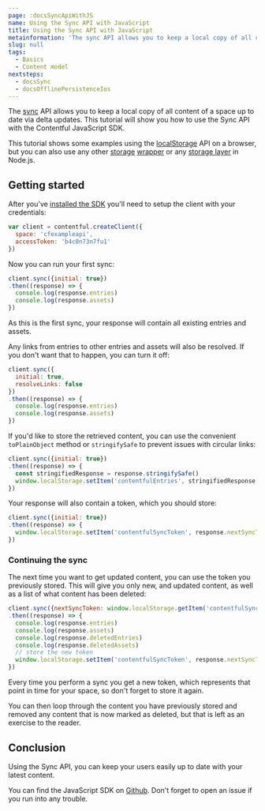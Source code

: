 ```yaml
---
page: :docsSyncApiWithJS
name: Using the Sync API with JavaScript
title: Using the Sync API with JavaScript
metainformation: 'The sync API allows you to keep a local copy of all content of a space up to date via delta updates. This tutorial will show you how to use the Sync API with the Contentful JavaScript SDK.'
slug: null
tags:
  - Basics
  - Content model
nextsteps:
  - docsSync
  - docsOfflinePersistenceIos
---
```


The [sync](/developers/docs/concepts/sync/) API allows you to keep a local copy of all content of a space up to date via delta updates. This tutorial will show you how to use the Sync API with the Contentful JavaScript SDK.

This tutorial shows some examples using the [localStorage](https://developer.mozilla.org/en/docs/Web/API/Window/localStorage) API on a browser, but you can also use any other [storage](https://github.com/localForage/localForage) [wrapper](https://pouchdb.com/) or any [storage layer](https://github.com/Level/levelup) in Node.js.

## Getting started

After you've [installed the SDK](/developers/docs/javascript/tutorials/using-js-cda-sdk/#setting-up-the-client) you'll need to setup the client with your credentials:

~~~javascript
var client = contentful.createClient({
  space: 'cfexampleapi',
  accessToken: 'b4c0n73n7fu1'
})
~~~

Now you can run your first sync:

~~~javascript
client.sync({initial: true})
.then((response) => {
  console.log(response.entries)
  console.log(response.assets)
})
~~~

As this is the first sync, your response will contain all existing entries and assets.

Any links from entries to other entries and assets will also be resolved. If you don't want that to happen, you can turn it off:

~~~javascript
client.sync({
  initial: true,
  resolveLinks: false
})
.then((response) => {
  console.log(response.entries)
  console.log(response.assets)
})
~~~

If you'd like to store the retrieved content, you can use the convenient `toPlainObject` method or `stringifySafe` to prevent issues with circular links:

~~~javascript
client.sync({initial: true})
.then((response) => {
  const stringifiedResponse = response.stringifySafe()
  window.localStorage.setItem('contentfulEntries', stringifiedResponse.entries)
})
~~~


Your response will also contain a token, which you should store:

~~~javascript
client.sync({initial: true})
.then((response) => {
  window.localStorage.setItem('contentfulSyncToken', response.nextSyncToken)
})
~~~

### Continuing the sync

The next time you want to get updated content, you can use the token you previously stored. This will give you only new, and updated content, as well as a list of what content has been deleted:

~~~javascript
client.sync({nextSyncToken: window.localStorage.getItem('contentfulSyncToken')})
.then((response) => {
  console.log(response.entries)
  console.log(response.assets)
  console.log(response.deletedEntries)
  console.log(response.deletedAssets)
  // store the new token
  window.localStorage.setItem('contentfulSyncToken', response.nextSyncToken)
})
~~~

Every time you perform a sync you get a new token, which represents that point in time for your space, so don't forget to store it again.

You can then loop through the content you have previously stored and removed any content that is now marked as deleted, but that is left as an exercise to the reader.

## Conclusion

Using the Sync API, you can keep your users easily up to date with your latest content.

You can find the JavaScript SDK on [Github](https://github.com/contentful/contentful.js). Don't forget to open an issue if you run into any trouble.
